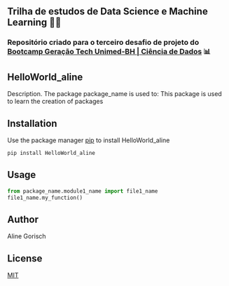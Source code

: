 ## Trilha de estudos de Data Science e Machine Learning :woman_technologist:
### Repositório criado para o terceiro desafio de projeto do [Bootcamp Geração Tech Unimed-BH | Ciência de Dados](https://web.dio.me/track/geracao-tech-unimed-bh-ciencia-de-dados/) :bar_chart:
## HelloWorld_aline

Description. 
The package package_name is used to:
	This package is used to learn the creation of packages

## Installation

Use the package manager [pip](https://pip.pypa.io/en/stable/) to install HelloWorld_aline

```bash
pip install HelloWorld_aline
```

## Usage

```python
from package_name.module1_name import file1_name
file1_name.my_function()
```

## Author
Aline Gorisch

## License
[MIT](https://choosealicense.com/licenses/mit/)
